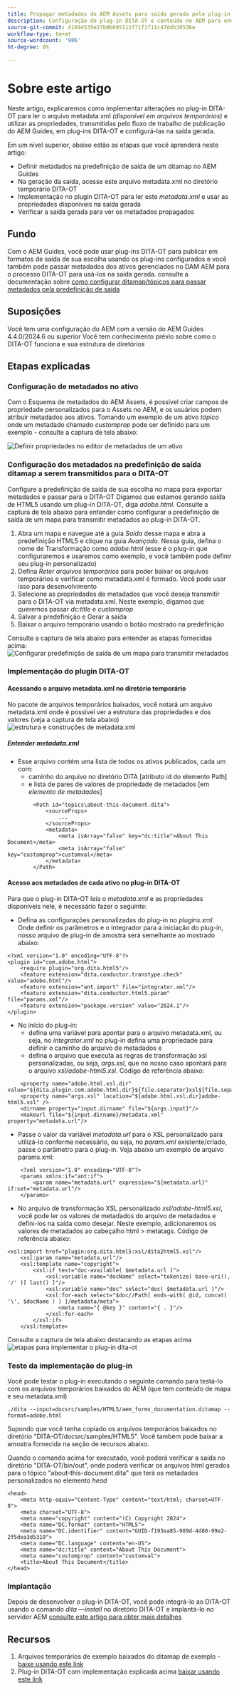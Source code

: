 ```yaml
---
title: Propagar metadados do AEM Assets para saída gerada pelo plug-in DITA-OT
description: Configuração do plug-in DITA-OT e conteúdo no AEM para enviar metadados para a saída gerada
source-git-commit: d1694535e27b0b605111f71f1f11c47ddb30536e
workflow-type: tm+mt
source-wordcount: '906'
ht-degree: 0%

---
```



# Sobre este artigo

Neste artigo, explicaremos como implementar alterações no plug-in DITA-OT para ler o arquivo metadata.xml _(disponível em arquivos temporários)_ e utilizar as propriedades, transmitidas pelo fluxo de trabalho de publicação do AEM Guides, em plug-ins DITA-OT e configurá-las na saída gerada.

Em um nível superior, abaixo estão as etapas que você aprenderá neste artigo:
- Definir metadados na predefinição de saída de um ditamap no AEM Guides
- Na geração da saída, acesse este arquivo metadata.xml no diretório temporário DITA-OT
- Implementação no plugin DITA-OT para ler este _metadata.xml_ e usar as propriedades disponíveis na saída gerada
- Verificar a saída gerada para ver os metadados propagados

## Fundo

Com o AEM Guides, você pode usar plug-ins DITA-OT para publicar em formatos de saída de sua escolha usando os plug-ins configurados e
você também pode passar metadados dos ativos gerenciados no DAM AEM para o processo DITA-OT para usá-los na saída gerada. consulte a documentação sobre [como configurar ditamap/tópicos para passar metadados pela predefinição de saída](https://experienceleague.adobe.com/en/docs/experience-manager-guides/using/user-guide/output-gen/pass-metadata-dita-ot)


## Suposições

Você tem uma configuração do AEM com a versão do AEM Guides 4.4.0/2024.6 ou superior
Você tem conhecimento prévio sobre como o DITA-OT funciona e sua estrutura de diretórios


## Etapas explicadas

### Configuração de metadados no ativo

Com o Esquema de metadados do AEM Assets, é possível criar campos de propriedade personalizados para o Assets no AEM, e os usuários podem atribuir metadados aos ativos. Tomando um exemplo de um ativo _tópico_ onde um metadado chamado _customprop_ pode ser definido para um exemplo - consulte a captura de tela abaixo:

![Definir propriedades no editor de metadados de um ativo](../../assets/publishing/assets-metadata-properties-ui-customprop.png)


### Configuração dos metadados na predefinição de saída ditamap a serem transmitidos para o DITA-OT

Configure a predefinição de saída de sua escolha no mapa para exportar metadados e passar para o DITA-OT
Digamos que estamos gerando saída de HTML5 usando um plug-in DITA-OT, diga _adobe.html_.
Consulte a captura de tela abaixo para entender como configurar a predefinição de saída de um mapa para transmitir metadados ao plug-in DITA-OT.
1. Abra um mapa e navegue até a guia _Saída_ desse mapa e abra a predefinição HTML5 e clique na guia _Avançado_. Nessa guia, defina o nome de Transformação como _adobe.html_ (esse é o plug-in que configuraremos e usaremos como exemplo, e você também pode definir seu plug-in personalizado)
2. Defina _Reter arquivos temporários_ para poder baixar os arquivos temporários e verificar como metadata.xml é formado. Você pode usar isso para desenvolvimento
3. Selecione as propriedades de metadados que você deseja transmitir para o DITA-OT via metadata.xml. Neste exemplo, digamos que queremos passar _dc:title_ e _customprop_
4. Salvar a predefinição e Gerar a saída
5. Baixar o arquivo temporário usando o botão mostrado na predefinição

Consulte a captura de tela abaixo para entender as etapas fornecidas acima:
![Configurar predefinição de saída de um mapa para transmitir metadados](../../assets/publishing/map-outputpreset-html5-customprop.png)


### Implementação do plugin DITA-OT

#### Acessando o arquivo metadata.xml no diretório temporário

No pacote de arquivos temporários baixados, você notará um arquivo metadata.xml onde é possível ver a estrutura das propriedades e dos valores (veja a captura de tela abaixo)
![estrutura e construções de metadata.xml](../../assets/publishing/publish-tempfiles-metadata-structure.png)

##### Entender metadata.xml

- Esse arquivo contém uma lista de todos os ativos publicados, cada um com:
   - caminho do arquivo no diretório DITA [atributo id do elemento Path]
   - e lista de pares de valores de propriedade de metadados [em _elemento de metadados_]

```
        <Path id="topics\about-this-document.dita">
            <sourceProps>
                ...
            </sourceProps>
            <metadata>
                <meta isArray="false" key="dc:title">About This Document</meta>
                <meta isArray="false" key="customprop">customval</meta>
            </metadata>
        </Path>
```

#### Acesso aos metadados de cada ativo no plug-in DITA-OT

Para que o plug-in DITA-OT leia o _metadata.xml_ e as propriedades disponíveis nele, é necessário fazer o seguinte:
- Defina as configurações personalizadas do plug-in no _plugins.xml_. Onde definir os parâmetros e o integrador para a iniciação do plug-in, nosso arquivo de plug-in de amostra será semelhante ao mostrado abaixo:

```
<?xml version="1.0" encoding="UTF-8"?>
<plugin id="com.adobe.html">
    <require plugin="org.dita.html5"/>
    <feature extension="dita.conductor.transtype.check" value="adobe.html"/>
    <feature extension="ant.import" file="integrator.xml"/>
    <feature extension="dita.conductor.html5.param" file="params.xml"/>
    <feature extension="package.version" value="2024.1"/>
</plugin>
```

- No início do plug-in:
   - defina uma variável para apontar para o arquivo metadata.xml, ou seja, no _integrator.xml_ no plug-in defina uma propriedade para definir o caminho do arquivo de metadados e
   - defina o arquivo que executa as regras de transformação xsl personalizadas, ou seja, _args.xsl_, que no nosso caso apontará para o arquivo _xsl/adobe-html5.xsl_.
Código de referência abaixo:

```
    <property name="adobe.html.xsl.dir" value="${dita.plugin.com.adobe.html.dir}${file.separator}xsl${file.separator}"/>
    <property name="args.xsl" location="${adobe.html.xsl.dir}adobe-html5.xsl" />
    <dirname property="input.dirname" file="${args.input}"/>
    <makeurl file="${input.dirname}/metadata.xml" property="metadata.url"/>
```

- Passe o valor da variável _metadata.url_ para o XSL personalizado para utilizá-lo conforme necessário, ou seja, no _param.xml_ existente/criado, passe o parâmetro para o plug-in. Veja abaixo um exemplo de arquivo params.xml:

```
    <?xml version="1.0" encoding="UTF-8"?>
    <params xmlns:if="ant:if">
        <param name="metadata.url" expression="${metadata.url}" if:set="metadata.url"/>
    </params>
```

- No arquivo de transformação XSL personalizado _xsl/adobe-html5.xsl_, você pode ler os valores de metadados do arquivo de metadados e defini-los na saída como desejar. Neste exemplo, adicionaremos os valores de metadados ao cabeçalho html > metatags. Código de referência abaixo:

```
<xsl:import href="plugin:org.dita.html5:xsl/dita2html5.xsl"/>
    <xsl:param name="metadata.url"/>
    <xsl:template name="copyright">
        <xsl:if test="doc-available( $metadata.url )">
            <xsl:variable name="docName" select="tokenize( base-uri(), '/' )[ last() ]"/>
            <xsl:variable name="doc" select="doc( $metadata.url )"/>
            <xsl:for-each select="$doc//Path[ ends-with( @id, concat( '\', $docName ) ) ]/metadata/meta">
                <meta name="{ @key }" content="{ . }"/>
            </xsl:for-each>
        </xsl:if>
    </xsl:template>
```

Consulte a captura de tela abaixo destacando as etapas acima
![etapas para implementar o plug-in dita-ot](../../assets/publishing/publishing-metadata-dita-ot-plugin-implementation.png)


### Teste da implementação do plug-in

Você pode testar o plug-in executando o seguinte comando para testá-lo com os arquivos temporários baixados do AEM (que tem conteúdo de mapa e seu metadata.xml)

```
./dita --input=docsrc/samples/HTML5/aem_forms_documentation.ditamap --format=adobe.html
```

Supondo que você tenha copiado os arquivos temporários baixados no diretório &quot;DITA-OT/docsrc/samples/HTML5&quot;.
Você também pode baixar a amostra fornecida na seção de recursos abaixo.

Quando o comando acima for executado, você poderá verificar a saída no diretório &quot;DITA-OT/bin/out&quot;, onde poderá verificar os arquivos html gerados para o tópico &quot;about-this-document.dita&quot; que terá os metadados personalizados no elemento _head_

```
<head>
    <meta http-equiv="Content-Type" content="text/html; charset=UTF-8">
    <meta charset="UTF-8">
    <meta name="copyright" content="(C) Copyright 2024">
    <meta name="DC.format" content="HTML5">
    <meta name="DC.identifier" content="GUID-f193ea85-989d-4d80-99e2-2f5dea3d5310">
    <meta name="DC.language" content="en-US">
    <meta name="dc:title" content="About This Document">
    <meta name="customprop" content="customval">
    <title>About This Document</title>
</head>
```

### Implantação

Depois de desenvolver o plug-in DITA-OT, você pode integrá-lo ao DITA-OT usando o comando _dita —install_ no diretório DITA-OT e implantá-lo no servidor AEM [consulte este artigo para obter mais detalhes](https://experienceleaguecommunities.adobe.com/t5/experience-manager-guides/steps-to-setup-a-custom-dita-ot/td-p/407659)


## Recursos

1. Arquivos temporários de exemplo baixados do ditamap de exemplo - [baixe usando este link](../../assets/publishing/sample-temp-html5-adobe.html-content.zip)
2. Plug-in DITA-OT com implementação explicada acima [baixar usando este link](../../assets/publishing/sample-custom-plugin-com.adobe.html.zip)